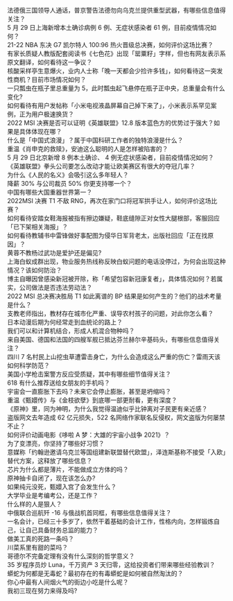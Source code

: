 法德俄三国领导人通话，普京警告法德勿向乌克兰提供重型武器，有哪些信息值得关注？  
5 月 29 日上海新增本土确诊病例 6 例、无症状感染者 61 例，目前疫情情况如何？  
21-22 NBA 东决 G7 凯尔特人 100:96 热火晋级总决赛，如何评价这场比赛？  
有家长质疑人教版配套阅读书《七色花》出现「罂粟籽」字样，但也有网友表示系原文翻译，如何看待这一争议？  
核酸采样亭生意爆火，业内人士称「晚一天都会少捡许多钱」，如何看待这一突发性商机？目前市场情况如何？  
一只瓢虫在瓶子里总重量为 5，此时瓢虫起飞悬停在瓶子正中央，总重量会有什么变化?  
如何看待有用户发帖称「小米电视液晶屏幕自己掉下来了」，小米表示系罕见案例，正为用户极速换货？  
2022 MSI 决赛是否可以证明《英雄联盟》12.8 版本蓝色方的优势过于强大？如果是具体体现在哪？  
什么是「中国式浪漫」？属于中国科研工作者的独特浪漫是什么？  
重温《肖申克的救赎》，安迪这么聪明的人是怎样被陷害的？  
5 月 29 日北京新增 8 例本土确诊、 4 例无症状感染者，目前疫情情况如何？  
《英雄联盟》拳头公司要怎么改动才能让欧美赛区有很大的夺冠几率？  
为什么《人民的名义》会吸引这么多年轻人？  
降薪 30% 与公司裁员 50% 你更支持哪一个？  
中国有哪些大国重器世界第一？  
2022MSI 决赛 T1 不敌 RNG，再次在家门口将冠军拱手让人，如何评价这场比赛？  
如何看待安踏女鞋海报被指有擦边嫌疑，鞋底缝隙正对女性大腿根部，客服回应「已下架相关海报」？  
如何看待教辅书中雷锋做好事配图为侵华日军背老太，出版社回应「正在找原因」？  
黄蓉不教杨过武功是爱护还是偏见?  
上海白蚁成群出现，物业服务热线称反映白蚁问题的电话没停过，为何会出现这种情况？该如何防治？  
博主自曝因曾感染新冠被开除，称「希望包容新冠康复者」，具体情况如何？若属实，公司做法是否违法劳动法？  
2022 MSI 总决赛决胜局 T1 如此离谱的 BP 结果是如何产生的？他们的战术考量是什么？  
支教老师指出，教材存在城市化严重、误导农村孩子的问题，对此你怎么看？  
日本动漫后期为何经常走到血统论的路上？  
我们可以和计算机结合，形成人机混合物种吗？  
来自美国、德国和法国的四艘军舰已抵达芬兰赫尔辛基码头，有哪些信息值得关注？  
四川 7 名村民上山挖虫草遭雷击身亡，为什么会造成这么严重的伤亡？雷雨天该如何科学防范？  
美国小学枪击案警方反应受质疑，其中有哪些细节值得关注？  
618 有什么推荐送给女朋友的手机吗？  
宇宙会一直膨胀下去吗？未来它会停止膨胀，甚至是坍缩吗？  
重温《甄嬛传》与《金枝欲孽》到底哪一部更耐看，更有深度？  
《原神》里，同为神明，为什么我觉得温迪似乎比钟离对子民更有亲近感？  
盗版网文去年造成 62 亿元损失，522 名网络作家联名反侵权，网文盗版为何屡禁不止？  
如何评价动画电影《哆啦 A 梦：大雄的宇宙小战争 2021》？  
为了变漂亮，你坚持了哪些好习惯？  
意媒称「约翰逊邀请乌克兰等国组建新联盟替代欧盟」，泽连斯基称不接受「入欧」替代方案，这释放了哪些信息？  
芯片为什么都是薄片，不能做成立方体的吗？  
原神抽卡自闭了，现在该怎么办?  
如果纯元没死，甄嬛入宫了会发生什么？  
大学毕业是考编考公，还是工作？  
什么样的人是狠人？  
中俄联合巡航歼 -16 与俄战机首同框，有哪些信息值得关注？  
一名会计，已经三十多岁了，依然干着基础的会计工作，性格内向，怎样锻炼自己，让自己具备财务总监的能力？  
做美工真的死路一条吗？  
川菜系里有甜的菜吗？  
哥德尔不完备定理有没有什么深刻的哲学意义？  
35 岁程序员炒 Luna，千万资产 3 天归零，这给投资者们带来哪些经验教训？  
蟒蛇为何都是无毒蛇？最初存在的有毒蟒蛇是如何被自然淘汰的？  
你心中最有人间烟火气的街边小吃是什么呢？  
我初三现在努力来得及吗?  
